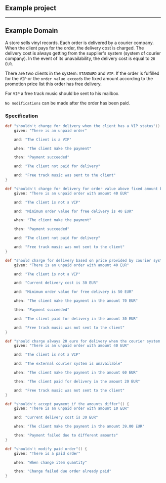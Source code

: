 Example project
----------------------
----------------------

## Example Domain

A store sells vinyl records. Each order is delivered by a courier company. When the client pays for the order, the
delivery cost is charged. The delivery cost is always getting from the supplier's system (system of courier company). In
the event of its unavailability, the delivery cost is equal to `20 EUR`.

There are two clients in the system: `STANDARD` and `VIP`. If the order is fulfilled for the `VIP` or
the `order value exceeds` the fixed amount according to the promotion price list this order has free delivery.

For `VIP` a free track music should be sent to his mailbox.

`No modifications` can be made after the order has been paid.

### Specification

```groovy
def "shouldn't charge for delivery when the client has a VIP status"() {
    given: "There is an unpaid order"

    and: "The Client is a VIP"

    when: "The client make the payment"

    then: "Payment succeeded"

    and: "The client not paid for delivery"

    and: "Free track music was sent to the client"
}

def "shouldn't charge for delivery for order value above fixed amount based on promotion price list"() {
    given: "There is an unpaid order with amount 40 EUR"

    and: "The client is not a VIP"

    and: "Minimum order value for free delivery is 40 EUR"

    when: "The client make the payment"

    then: "Payment succeeded"

    and: "The client not paid for delivery"

    and: "Free track music was not sent to the client"
}

def "should charge for delivery based on price provided by courier system"() {
    given: "There is an unpaid order with amount 40 EUR"

    and: "The client is not a VIP"

    and: "Current delivery cost is 30 EUR"

    and: "Minimum order value for free delivery is 50 EUR"

    when: "The client make the payment in the amount 70 EUR"

    then: "Payment succeeded"

    and: "The client paid for delivery in the amount 30 EUR"

    and: "Free track music was not sent to the client"
}

def "should charge always 20 euro for delivery when the courier system is unavailable"() {
    given: "There is an unpaid order with amount 40 EUR"

    and: "The client is not a VIP"

    and: "The external courier system is unavailable"

    when: "The client make the payment in the amount 60 EUR"

    then: "The client paid for delivery in the amount 20 EUR"

    and: "Free track music was not sent to the client"
}

def "shouldn't accept payment if the amounts differ"() {
    given: "There is an unpaid order with amount 10 EUR"

    and: "Current delivery cost is 30 EUR"

    when: "The client make the payment in the amount 39.00 EUR"

    then: "Payment failed due to different amounts"
}

def "shouldn't modify paid order"() {
    given: "There is a paid order"

    when: "When change item quantity"

    then: "Change failed due order already paid"
}
```

